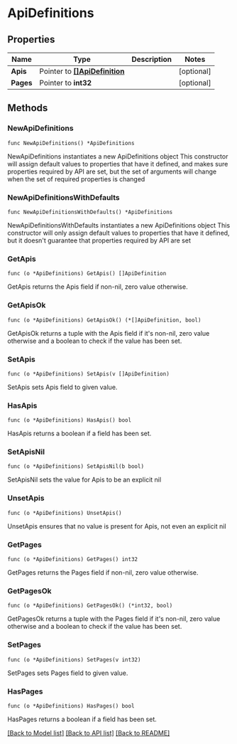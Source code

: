 # ApiDefinitions

## Properties

Name | Type | Description | Notes
------------ | ------------- | ------------- | -------------
**Apis** | Pointer to [**[]ApiDefinition**](ApiDefinition.md) |  | [optional] 
**Pages** | Pointer to **int32** |  | [optional] 

## Methods

### NewApiDefinitions

`func NewApiDefinitions() *ApiDefinitions`

NewApiDefinitions instantiates a new ApiDefinitions object
This constructor will assign default values to properties that have it defined,
and makes sure properties required by API are set, but the set of arguments
will change when the set of required properties is changed

### NewApiDefinitionsWithDefaults

`func NewApiDefinitionsWithDefaults() *ApiDefinitions`

NewApiDefinitionsWithDefaults instantiates a new ApiDefinitions object
This constructor will only assign default values to properties that have it defined,
but it doesn't guarantee that properties required by API are set

### GetApis

`func (o *ApiDefinitions) GetApis() []ApiDefinition`

GetApis returns the Apis field if non-nil, zero value otherwise.

### GetApisOk

`func (o *ApiDefinitions) GetApisOk() (*[]ApiDefinition, bool)`

GetApisOk returns a tuple with the Apis field if it's non-nil, zero value otherwise
and a boolean to check if the value has been set.

### SetApis

`func (o *ApiDefinitions) SetApis(v []ApiDefinition)`

SetApis sets Apis field to given value.

### HasApis

`func (o *ApiDefinitions) HasApis() bool`

HasApis returns a boolean if a field has been set.

### SetApisNil

`func (o *ApiDefinitions) SetApisNil(b bool)`

 SetApisNil sets the value for Apis to be an explicit nil

### UnsetApis
`func (o *ApiDefinitions) UnsetApis()`

UnsetApis ensures that no value is present for Apis, not even an explicit nil
### GetPages

`func (o *ApiDefinitions) GetPages() int32`

GetPages returns the Pages field if non-nil, zero value otherwise.

### GetPagesOk

`func (o *ApiDefinitions) GetPagesOk() (*int32, bool)`

GetPagesOk returns a tuple with the Pages field if it's non-nil, zero value otherwise
and a boolean to check if the value has been set.

### SetPages

`func (o *ApiDefinitions) SetPages(v int32)`

SetPages sets Pages field to given value.

### HasPages

`func (o *ApiDefinitions) HasPages() bool`

HasPages returns a boolean if a field has been set.


[[Back to Model list]](../README.md#documentation-for-models) [[Back to API list]](../README.md#documentation-for-api-endpoints) [[Back to README]](../README.md)


